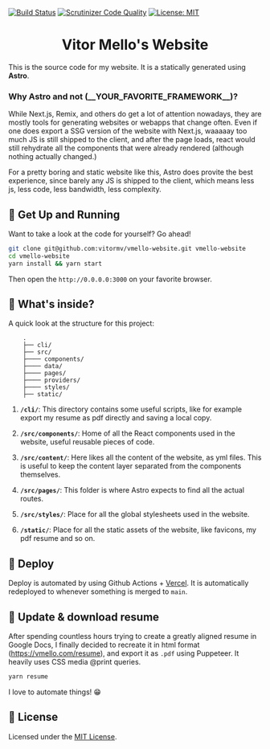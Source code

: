 [![Build Status](https://travis-ci.org/vitormv/vmello-website.svg?branch=master)](https://travis-ci.org/vitormv/vmello-website) [![Scrutinizer Code Quality](https://scrutinizer-ci.com/g/vitormv/vmello-website/badges/quality-score.png?b=master)](https://scrutinizer-ci.com/g/vitormv/vmello-website/?branch=master) [![License: MIT](https://img.shields.io/badge/License-MIT-yellow.svg)](https://opensource.org/licenses/MIT)

<h1 align="center">
  Vitor Mello's Website
</h1>

This is the source code for my website. It is a statically generated using **Astro**.

### Why Astro and not (\_\_YOUR_FAVORITE_FRAMEWORK\_\_)?

While Next.js, Remix, and others do get a lot of attention nowadays, they are mostly tools for generating websites or webapps that change often. Even if one does export a SSG version of the website with Next.js, waaaaay too much JS is still shipped to the client, and after the page loads, react would still rehydrate all the components that were already rendered (although nothing actually changed.)

For a pretty boring and static website like this, Astro does provite the best experience, since barely any JS is shipped to the client, which means less js, less code, less bandwidth, less complexity.

## 🚀 Get Up and Running

Want to take a look at the code for yourself? Go ahead!

```bash
git clone git@github.com:vitormv/vmello-website.git vmello-website
cd vmello-website
yarn install && yarn start
```

Then open the `http://0.0.0.0:3000` on your favorite browser.

## 🧐 What's inside?

A quick look at the structure for this project:

```plain
    .
    ├── cli/
    ├── src/
    ├──── components/
    ├──── data/
    ├──── pages/
    ├──── providers/
    ├──── styles/
    ├── static/
```

1. **`/cli/`**: This directory contains some useful scripts, like for example export my resume as pdf directly and saving a local copy.

2. **`/src/components/`**: Home of all the React components used in the website, useful reusable pieces of code.

3. **`/src/content/`**: Here likes all the content of the website, as yml files. This is useful to keep the content layer separated from the components themselves.

4. **`/src/pages/`**: This folder is where Astro expects to find all the actual routes.

5. **`/src/styles/`**: Place for all the global stylesheets used in the website.

6. **`/static/`**: Place for all the static assets of the website, like favicons, my pdf resume and so on.

## 💫 Deploy

Deploy is automated by using Github Actions + [Vercel](https://vercel.com/). It is automatically redeployed to whenever something is merged to `main`.

## 💾 Update & download resume

After spending countless hours trying to create a greatly aligned resume in Google Docs, I finally decided to recreate it in html format (https://vmello.com/resume), and export it as `.pdf` using Puppeteer. It heavily uses CSS media @print queries.

```bash
yarn resume
```

I love to automate things! 😁

## 📝 License

Licensed under the [MIT License](./LICENSE).
